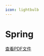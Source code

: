 ```yaml
---
icon: lightbulb
---
```

# Spring
 [查看PDF文件](https://drive.google.com/file/d/1zfawh5e76MnFv9pKxOIZsXxFApq_PMTU/view?usp=drive_link)